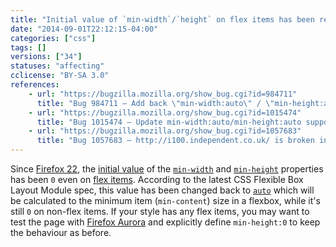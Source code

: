 ```yaml
---
title: "Initial value of `min-width`/`height` on flex items has been reverted to `auto`"
date: "2014-09-01T22:12:15-04:00"
categories: ["css"]
tags: []
versions: ["34"]
statuses: "affecting"
cclicense: "BY-SA 3.0"
references:
    - url: "https://bugzilla.mozilla.org/show_bug.cgi?id=984711"
      title: "Bug 984711 – Add back \"min-width:auto\" / \"min-height:auto\" for flex items"
    - url: "https://bugzilla.mozilla.org/show_bug.cgi?id=1015474"
      title: "Bug 1015474 – Update min-width:auto/min-height:auto support to match updated flexbox spec language"
    - url: "https://bugzilla.mozilla.org/show_bug.cgi?id=1057683"
      title: "Bug 1057683 – http://i100.independent.co.uk/ is broken in Nightly, due to the new \"min-height:auto\" flex item behavior (from flexbox spec change)"
---
```

Since [Firefox 22](https://www.fxsitecompat.com/en-CA/docs/2013/initial-value-for-min-width-and-min-height-has-been-changed-back-to-0-even-on-flex-items/), the [initial value](https://developer.mozilla.org/en-US/docs/Web/CSS/initial_value) of the [`min-width`](https://developer.mozilla.org/en-US/docs/Web/CSS/min-width) and [`min-height`](https://developer.mozilla.org/en-US/docs/Web/CSS/min-height) properties has been `0` even on [flex items](https://developer.mozilla.org/en-US/docs/Web/Guide/CSS/Flexible_boxes). According to the latest CSS Flexible Box Layout Module spec, this value has been changed back to [`auto`](https://developer.mozilla.org/en-US/docs/Web/CSS/auto) which will be calculated to the minimum item (`min-content`) size in a flexbox, while it's still `0` on non-flex items. If your style has any flex items, you may want to test the page with [Firefox Aurora](https://www.mozilla.org/firefox/channel/#aurora) and explicitly define `min-height:0` to keep the behaviour as before.
